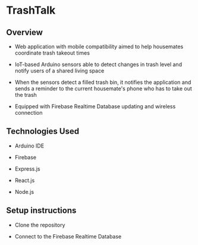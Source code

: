 # TrashTalk

## Overview
- Web application with mobile compatibility aimed to help housemates coordinate trash takeout times

- IoT-based Arduino sensors able to detect changes in trash level and notify users of a shared living space

- When the sensors detect a filled trash bin, it notifies the application and sends a reminder to the current housemate's phone who has to take out the trash
  
- Equipped with Firebase Realtime Database updating and wireless connection
  
## Technologies Used
- Arduino IDE

- Firebase

- Express.js

- React.js

- Node.js

## Setup instructions
- Clone the repository
  
- Connect to the Firebase Realtime Database
